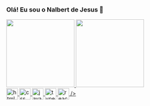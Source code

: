 ### Olá! Eu sou o Nalbert de Jesus 🤝


<div  >
  <a href="https://github.com/NJesus144/github-readme-stats">
  <img height="180em" src="https://github-readme-stats.vercel.app/api?username=NJesus144&show_icons=true&theme=dracula" />
  <img height="180em" src="https://github-readme-stats.vercel.app/api/top-langs/?username=NJesus144&layout=compact&langs_count=16&theme=dracula" /> </a>
</div>
  

<div>
 <a href="https://github.com/NJesus144/github-readme-stats">
  <img align="center" height="30"alt="html" src="https://cdn.jsdelivr.net/gh/devicons/devicon/icons/html5/html5-original.svg" />
   <img align="center" height="30"alt="css" src="https://cdn.jsdelivr.net/gh/devicons/devicon/icons/css3/css3-original.svg" />
   <img align="center" height="30"alt="javascript" src="https://cdn.jsdelivr.net/gh/devicons/devicon/icons/javascript/javascript-original.svg" />
  <img align="center" height="30" alt="typescript" src="https://cdn.jsdelivr.net/gh/devicons/devicon/icons/typescript/typescript-original.svg" />
    <img align="center" height="30" alt="react"  src="https://cdn.jsdelivr.net/gh/devicons/devicon/icons/react/react-original.svg" />
          />
   </div>
  
